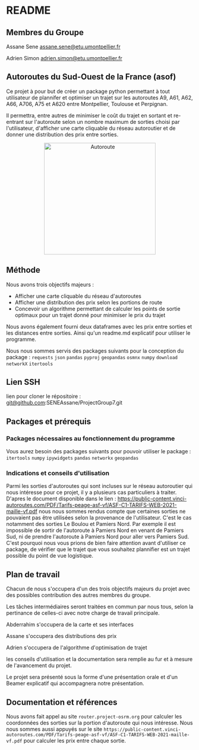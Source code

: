 # README

## Membres du Groupe

Assane Sene assane.sene@etu.umontpellier.fr

Adrien Simon adrien.simon@etu.umontpellier.fr


## Autoroutes du Sud-Ouest de la France (asof)

Ce projet à pour but de créer un package python permettant à tout utilisateur de plannifer et optimiser un trajet sur les autoroutes A9, A61, A62, A66, A706, A75 et A620 entre Montpellier, Toulouse et Perpignan.

Il permettra, entre autres de minimiser le coût du trajet en sortant et re-entrant sur l'autoroute selon un nombre maximum de sorties choisi par l'utilisateur, d'afficher une carte cliquable du réseau autoroutier et de donner une distribution des prix entre sorties.

<p align="center">
  <img src="https://github.com/abderrahim-ait/ProjectGroup7/blob/main/Doc/source/carte.png" width="300" title="Autoroute">
</p>

## Méthode 

Nous avons trois objectifs majeurs :

- Afficher une carte cliquable du réseau d'autoroutes
- Afficher une distribution des prix selon les portions de route
- Concevoir un algorithme permettant de calculer les points de sortie optimaux pour un trajet donné pour minimiser le prix du trajet 


Nous avons également fourni deux dataframes avec les prix entre sorties et les distances entre sorties. Ainsi qu'un readme.md explicatif pour utiliser le programme. 

Nous nous sommes servis des packages suivants pour la conception du package : `requests` `json` `pandas` `pyproj` `geopandas` `osmnx` `numpy` `download` `networkX` `itertools`



## Lien SSH 

lien pour cloner le répositoire : git@github.com:SENEAssane/ProjectGroup7.git

## Packages et prérequis

### Packages nécessaires au fonctionnement du programme

Vous aurez besoin des packages suivants pour pouvoir utiliser le package : `itertools` `numpy` `ipywidgets` `pandas` `networkx` `geopandas`

### Indications et conseils d'utilisation

Parmi les sorties d'autoroutes qui sont incluses sur le réseau autoroutier qui nous intéresse pour ce projet, il y a plusieurs cas particuliers à traiter. D'apres le document disponible dans le lien : https://public-content.vinci-autoroutes.com/PDF/Tarifs-peage-asf-vf/ASF-C1-TARIFS-WEB-2021-maille-vf.pdf nous nous sommes rendus compte que certaines sorties ne pouvaient pas être utilisées selon la provenance de l'utilisateur. C'est le cas notamment des sorties Le Boulou et Pamiers Nord. Par exemple il est impossible de sortir de l'autoroute à Pamiers Nord en venant de Pamiers Sud, ni de prendre l'autoroute à Pamiers Nord pour aller vers Pamiers Sud. C'est pourquoi nous vous prions de bien faire attention avant d'utiliser ce package, de vérifier que le trajet que vous souhaitez plannifier est un trajet possible du point de vue logistique.


## Plan de travail

Chacun de nous s'occupera d'un des trois objectifs majeurs du projet avec des possibles contribution des autres membres du groupe.

Les tâches intermédiaires seront traitées en commun par nous tous, selon la pertinance de celles-ci avec notre charge de travail principale.



Abderrahim s'occupera de la carte et ses interfaces

Assane s'occupera des distributions des prix

Adrien s'occupera de l'algorithme d'optimisation de trajet

les conseils d'utilisation et la documentation sera remplie au fur et à mesure de l'avancement du projet.

Le projet sera présenté sous la forme d'une présentation orale et d'un Beamer explicatif qui accompagnera notre présentation.

## Documentation et références

Nous avons fait appel au site `router.project-osrm.org` pour calculer les coordonnées des sorties sur la portion d'autoroute qui nous intéresse. Nous nous sommes aussi appuyés sur le site `https://public-content.vinci-autoroutes.com/PDF/Tarifs-peage-asf-vf/ASF-C1-TARIFS-WEB-2021-maille-vf.pdf` pour calculer les prix entre chaque sortie. 
